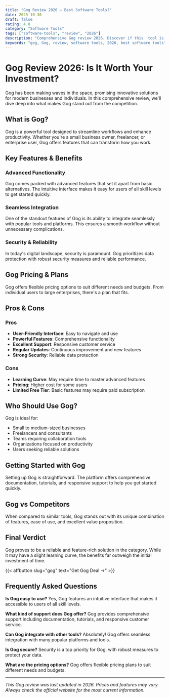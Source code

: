 ```yaml
---
title: "Gog Review 2026 – Best Software Tools?"
date: 2025-10-30
draft: false
rating: 4.8
category: "Software Tools"
tags: ["software-tools", "review", "2026"]
description: "Comprehensive Gog review 2026. Discover if this  tool is the best choice for your needs."
keywords: "gog, Gog, review, software tools, 2026, best software tools"
---
```


# Gog Review 2026: Is It Worth Your Investment?

Gog has been making waves in the  space, promising innovative solutions for modern businesses and individuals. In this comprehensive review, we'll dive deep into what makes Gog stand out from the competition.

## What is Gog?

Gog is a powerful  tool designed to streamline workflows and enhance productivity. Whether you're a small business owner, freelancer, or enterprise user, Gog offers features that can transform how you work.

## Key Features & Benefits

### Advanced Functionality
Gog comes packed with advanced features that set it apart from basic alternatives. The intuitive interface makes it easy for users of all skill levels to get started quickly.

### Seamless Integration
One of the standout features of Gog is its ability to integrate seamlessly with popular tools and platforms. This ensures a smooth workflow without unnecessary complications.

### Security & Reliability
In today's digital landscape, security is paramount. Gog prioritizes data protection with robust security measures and reliable performance.

## Gog Pricing & Plans

Gog offers flexible pricing options to suit different needs and budgets. From individual users to large enterprises, there's a plan that fits.

## Pros & Cons

### Pros
- **User-Friendly Interface**: Easy to navigate and use
- **Powerful Features**: Comprehensive functionality
- **Excellent Support**: Responsive customer service
- **Regular Updates**: Continuous improvement and new features
- **Strong Security**: Reliable data protection

### Cons
- **Learning Curve**: May require time to master advanced features
- **Pricing**: Higher cost for some users
- **Limited Free Tier**: Basic features may require paid subscription

## Who Should Use Gog?

Gog is ideal for:
- Small to medium-sized businesses
- Freelancers and consultants
- Teams requiring collaboration tools
- Organizations focused on productivity
- Users seeking reliable  solutions

## Getting Started with Gog

Setting up Gog is straightforward. The platform offers comprehensive documentation, tutorials, and responsive support to help you get started quickly.

## Gog vs Competitors

When compared to similar tools, Gog stands out with its unique combination of features, ease of use, and excellent value proposition.

## Final Verdict

Gog proves to be a reliable and feature-rich solution in the  category. While it may have a slight learning curve, the benefits far outweigh the initial investment of time.

{{< affbutton slug="gog" text="Get Gog Deal →" >}}

## Frequently Asked Questions

**Is Gog easy to use?**
Yes, Gog features an intuitive interface that makes it accessible to users of all skill levels.

**What kind of support does Gog offer?**
Gog provides comprehensive support including documentation, tutorials, and responsive customer service.

**Can Gog integrate with other tools?**
Absolutely! Gog offers seamless integration with many popular platforms and tools.

**Is Gog secure?**
Security is a top priority for Gog, with robust measures to protect your data.

**What are the pricing options?**
Gog offers flexible pricing plans to suit different needs and budgets.

---

*This Gog review was last updated in 2026. Prices and features may vary. Always check the official website for the most current information.*
